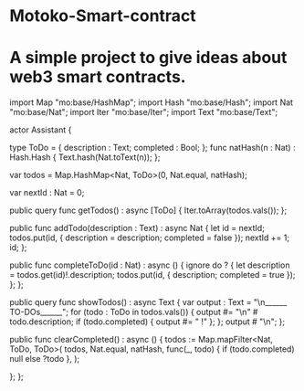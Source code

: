# Motoko-Smart-contract

# A simple project to give ideas about web3 smart contracts.

import Map "mo:base/HashMap";
import Hash "mo:base/Hash";
import Nat "mo:base/Nat";
import Iter "mo:base/Iter";
import Text "mo:base/Text";

actor Assistant {

  type ToDo = {
    description : Text;
    completed : Bool;
  };
  func natHash(n : Nat) : Hash.Hash {
    Text.hash(Nat.toText(n));
  };

  var todos = Map.HashMap<Nat, ToDo>(0, Nat.equal, natHash);

  var nextId : Nat = 0;

  public query func getTodos() : async [ToDo] {
    Iter.toArray(todos.vals());
  };

  public func addTodo(description : Text) : async Nat {
    let id = nextId;
    todos.put(id, { description = description; completed = false });
    nextId += 1;
    id;
  };

  public func completeToDo(id : Nat) : async () {
    ignore do ? {
      let description = todos.get(id)!.description;
      todos.put(id, { description; completed = true });
    };
  };

  public query func showTodos() : async Text {
    var output : Text = "\n______ TO-DOs______";
    for (todo : ToDo in todos.vals()) {
      output #= "\n" # todo.description;
      if (todo.completed) { output #= " !" };
    };
    output # "\n";
  };

  public func clearCompleted() : async () {
    todos := Map.mapFilter<Nat, ToDo, ToDo>(
      todos,
      Nat.equal,
      natHash,
      func(_, todo) { if (todo.completed) null else ?todo },
    );

  };
};
